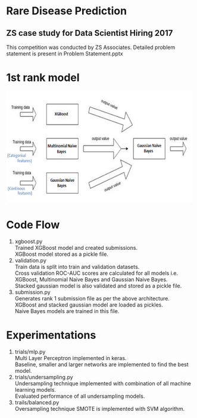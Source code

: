 # Rare Disease Prediction
## ZS case study for Data Scientist Hiring 2017
This competition was conducted by ZS Associates. Detailed problem statement is present in Problem Statement.pptx

# 1st rank model
<img src="https://github.com/subham-agrawall/data-science-competitions/blob/main/Rare%20Disease%20Prediction/solution.png" height="300" width="500">

# Code Flow
1. xgboost.py   
    Trained XGBoost model and created submissions.   
    XGBoost model stored as a pickle file.
3. validation.py  
    Train data is split into train and validation datasets.   
    Cross validation ROC-AUC scores are calculated for all models i.e. XGBoost, Multinomial Naive Bayes and Gaussian Naive Bayes.   
    Stacked gaussian model is also validated and stored as a pickle file.  
3. submission.py   
    Generates rank 1 submission file as per the above architecture.  
    XGBoost and stacked gaussian model are loaded as pickles.   
    Naive Bayes models are trained in this file.   
    
 # Experimentations
 1. trials/mlp.py   
      Multi Layer Perceptron implemented in keras.  
      Baseline, smaller and larger networks are implemented to find the best model.
 2. trials/undersampling.py    
      Undersampling technique implemented with combination of all machine learning models.  
      Evaluated performance of all undersampling models.
 3. trails/balanced.py  
      Oversampling technique SMOTE is implemented with SVM algorithm. 
